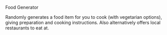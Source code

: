 Food Generator

Randomly generates a food item for you to cook (with vegetarian options), giving preparation and cooking instructions. Also alternatively offers local restaurants to eat at.
